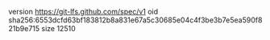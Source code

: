 version https://git-lfs.github.com/spec/v1
oid sha256:6553dcfd63bf183812b8a831e67a5c30685e04c4f3be3b7e5ea590f821b9e715
size 12510
